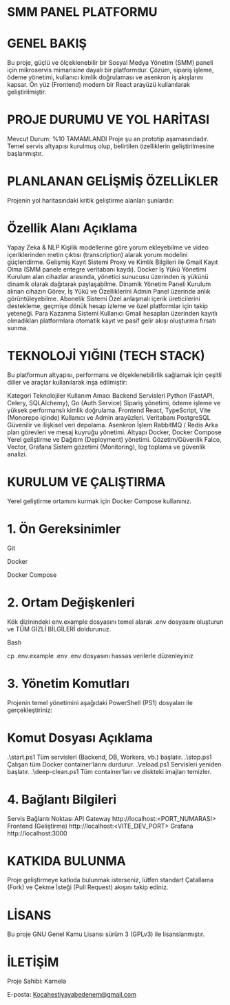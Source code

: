 # SMM PANEL PLATFORMU

# GENEL BAKIŞ
Bu proje, güçlü ve ölçeklenebilir bir Sosyal Medya Yönetim (SMM) paneli için mikroservis mimarisine dayalı bir platformdur. Çözüm, sipariş işleme, ödeme yönetimi, kullanıcı kimlik doğrulaması ve asenkron iş akışlarını kapsar. Ön yüz (Frontend) modern bir React arayüzü kullanılarak geliştirilmiştir.

# PROJE DURUMU VE YOL HARİTASI
Mevcut Durum: %10 TAMAMLANDI
Proje şu an prototip aşamasındadır. Temel servis altyapısı kurulmuş olup, belirtilen özelliklerin geliştirilmesine başlanmıştır.

# PLANLANAN GELİŞMİŞ ÖZELLİKLER
Projenin yol haritasındaki kritik geliştirme alanları şunlardır:

# Özellik Alanı	Açıklama
Yapay Zeka & NLP	Kişilik modellerine göre yorum ekleyebilme ve video içeriklerinden metin çıktısı (transcription) alarak yorum modelini güçlendirme.
Gelişmiş Kayıt Sistemi	Proxy ve Kimlik Bilgileri ile Gmail Kayıt Olma (SMM panele entegre veritabanı kaydı).
Docker İş Yükü Yönetimi	Kurulum alan cihazlar arasında, yönetici sunucusu üzerinden iş yükünü dinamik olarak dağıtarak paylaşabilme.
Dinamik Yönetim Paneli	Kurulum alınan cihazın Görev, İş Yükü ve Özelliklerini Admin Panel üzerinde anlık görüntüleyebilme.
Abonelik Sistemi	Özel anlaşmalı içerik üreticilerini destekleme, geçmişe dönük hesap izleme ve özel platformlar için takip yeteneği.
Para Kazanma Sistemi	Kullanıcı Gmail hesapları üzerinden kayıtlı olmadıkları platformlara otomatik kayıt ve pasif gelir akışı oluşturma fırsatı sunma.

# TEKNOLOJİ YIĞINI (TECH STACK)
Bu platformun altyapısı, performans ve ölçeklenebilirlik sağlamak için çeşitli diller ve araçlar kullanılarak inşa edilmiştir:

Kategori	Teknolojiler	Kullanım Amacı
Backend Servisleri	Python (FastAPI, Celery, SQLAlchemy), Go (Auth Service)	Sipariş yönetimi, ödeme işleme ve yüksek performanslı kimlik doğrulama.
Frontend	React, TypeScript, Vite (Monorepo içinde)	Kullanıcı ve Admin arayüzleri.
Veritabanı	PostgreSQL	Güvenilir ve ilişkisel veri depolama.
Asenkron İşlem	RabbitMQ / Redis	Arka plan görevleri ve mesaj kuyruğu yönetimi.
Altyapı	Docker, Docker Compose	Yerel geliştirme ve Dağıtım (Deployment) yönetimi.
Gözetim/Güvenlik	Falco, Vector, Grafana	Sistem gözetimi (Monitoring), log toplama ve güvenlik analizi.

# KURULUM VE ÇALIŞTIRMA
Yerel geliştirme ortamını kurmak için Docker Compose kullanınız.

# 1. Ön Gereksinimler
Git

Docker

Docker Compose

# 2. Ortam Değişkenleri
Kök dizinindeki env.example dosyasını temel alarak .env dosyasını oluşturun ve TÜM GİZLİ BİLGİLERİ doldurunuz.

Bash

cp .env.example .env
.env dosyasını hassas verilerle düzenleyiniz

# 3. Yönetim Komutları
Projenin temel yönetimini aşağıdaki PowerShell (PS1) dosyaları ile gerçekleştiriniz:

# Komut Dosyası	Açıklama
.\start.ps1	Tüm servisleri (Backend, DB, Workers, vb.) başlatır.
.\stop.ps1	Çalışan tüm Docker container'larını durdurur.
.\reload.ps1	Servisleri yeniden başlatır.
.\deep-clean.ps1	Tüm container'ları ve diskteki imajları temizler.


# 4. Bağlantı Bilgileri
Servis	Bağlantı Noktası
API Gateway	http://localhost:<PORT_NUMARASI>
Frontend (Geliştirme)	http://localhost:<VITE_DEV_PORT>
Grafana	http://localhost:3000

# KATKIDA BULUNMA
Proje geliştirmeye katkıda bulunmak isterseniz, lütfen standart Çatallama (Fork) ve Çekme İsteği (Pull Request) akışını takip ediniz.

# LİSANS
Bu proje GNU Genel Kamu Lisansı sürüm 3 (GPLv3) ile lisanslanmıştır.

# İLETİŞİM
Proje Sahibi: Karnela

E-posta: Kocahestiyayabedenem@gmail.com
